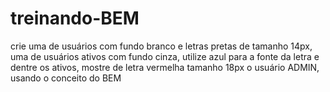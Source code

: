 # treinando-BEM

crie uma de usuários com fundo branco e letras pretas de tamanho 14px, uma de usuários ativos com fundo cinza, utilize azul para a fonte da letra e dentre os ativos,  mostre de letra vermelha tamanho 18px o usuário ADMIN, usando o conceito do BEM
